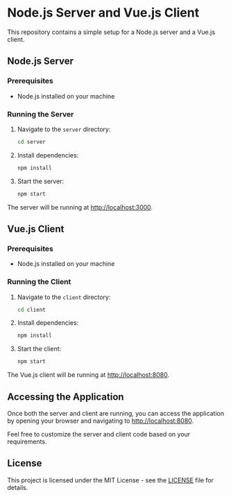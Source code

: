# Node.js Server and Vue.js Client

This repository contains a simple setup for a Node.js server and a Vue.js client.

## Node.js Server

### Prerequisites

- Node.js installed on your machine

### Running the Server

1. Navigate to the `server` directory:

    ```bash
    cd server
    ```

2. Install dependencies:

    ```bash
    npm install
    ```

3. Start the server:

    ```bash
    npm start
    ```

The server will be running at [http://localhost:3000](http://localhost:3000).

## Vue.js Client

### Prerequisites

- Node.js installed on your machine

### Running the Client

1. Navigate to the `client` directory:

    ```bash
    cd client
    ```

2. Install dependencies:

    ```bash
    npm install
    ```

3. Start the client:

    ```bash
    npm start
    ```

The Vue.js client will be running at [http://localhost:8080](http://localhost:8080).

## Accessing the Application

Once both the server and client are running, you can access the application by opening your browser and navigating to [http://localhost:8080](http://localhost:8080).

Feel free to customize the server and client code based on your requirements.

## License

This project is licensed under the MIT License - see the [LICENSE](LICENSE) file for details.
